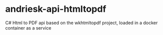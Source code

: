 # andriesk-api-htmltopdf
C# Html to PDF api based on the wkhtmltopdf project,  loaded in a docker container as a service
